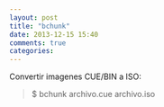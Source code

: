 ```yaml
---
layout: post
title: "bchunk"
date: 2013-12-15 15:40
comments: true
categories: 
---
```

Convertir imagenes CUE/BIN a ISO:

>$ bchunk archivo.cue archivo.iso

